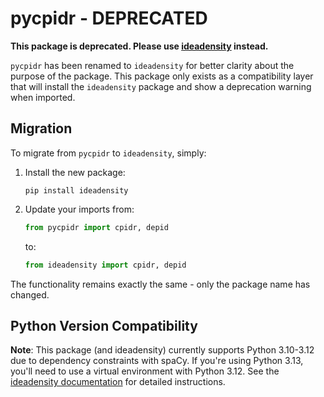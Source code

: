 # pycpidr - DEPRECATED

**This package is deprecated. Please use [ideadensity](https://pypi.org/project/ideadensity/) instead.**

`pycpidr` has been renamed to `ideadensity` for better clarity about the purpose of the package. 
This package only exists as a compatibility layer that will install the `ideadensity` package
and show a deprecation warning when imported.

## Migration

To migrate from `pycpidr` to `ideadensity`, simply:

1. Install the new package:
   ```
   pip install ideadensity
   ```

2. Update your imports from:
   ```python
   from pycpidr import cpidr, depid
   ```
   to:
   ```python
   from ideadensity import cpidr, depid
   ```

The functionality remains exactly the same - only the package name has changed.

## Python Version Compatibility

**Note**: This package (and ideadensity) currently supports Python 3.10-3.12 due to dependency constraints with spaCy. If you're using Python 3.13, you'll need to use a virtual environment with Python 3.12. See the [ideadensity documentation](https://github.com/jrrobison1/pycpidr#python-version-compatibility) for detailed instructions.
